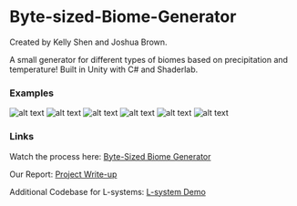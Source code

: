# Byte-sized-Biome-Generator

Created by Kelly Shen and Joshua Brown.

A small generator for different types of biomes based on precipitation and temperature! Built in Unity with C# and Shaderlab.

### Examples

![alt text](https://github.com/shenkel7/Byte-sized-Biome-Generator/blob/master/screenshots/desert.png)
![alt text](https://github.com/shenkel7/Byte-sized-Biome-Generator/blob/master/screenshots/grassland.png)
![alt text](https://github.com/shenkel7/Byte-sized-Biome-Generator/blob/master/screenshots/rainforest.png)
![alt text](https://github.com/shenkel7/Byte-sized-Biome-Generator/blob/master/screenshots/savanna.png)
![alt text](https://github.com/shenkel7/Byte-sized-Biome-Generator/blob/master/screenshots/taiga.png)
![alt text](https://github.com/shenkel7/Byte-sized-Biome-Generator/blob/master/screenshots/tundra.png)



### Links

Watch the process here:
[Byte-Sized Biome Generator](https://youtu.be/CcnSbqBupCQ)

Our Report:
[Project Write-up](https://docs.google.com/document/d/1zWSVxp_rrXDx1QbhUgivSTXhlslLQok6TIa0KBJmyDQ/edit?usp=sharing)

Additional Codebase for L-systems:
[L-system Demo](https://github.com/jgbrown-ut/LSystems)

